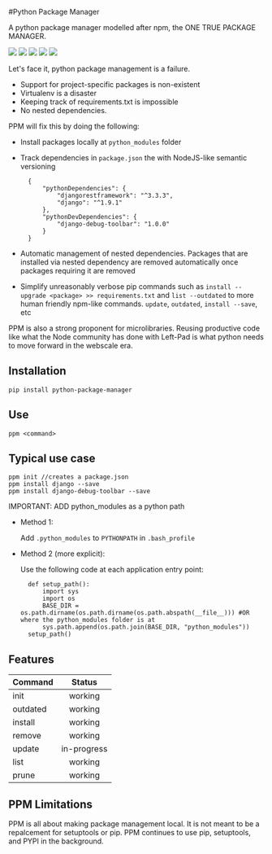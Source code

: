 #Python Package Manager

A python package manager modelled after npm, the ONE TRUE PACKAGE MANAGER.

![](https://img.shields.io/badge/type-shitpost-brightgreen.svg)
![](https://img.shields.io/badge/maintained-yes-brightgreen.svg)
![](https://img.shields.io/packagist/l/doctrine/orm.svg)
![](https://img.shields.io/badge/python-3.4%2C%203.5-blue.svg)
![](https://img.shields.io/badge/downloads-9000%2B%2Ftotal-green.svg)

Let's face it, python package management is a failure. 

- Support for project-specific packages is non-existent
- Virtualenv is a disaster
- Keeping track of requirements.txt is impossible
- No nested dependencies.

PPM will fix this by doing the following:

- Install packages locally at `python_modules` folder

- Track dependencies in `package.json` the with NodeJS-like semantic versioning

		{
			"pythonDependencies": {
				"djangorestframework": "^3.3.3",
				"django": "^1.9.1"
			},
			"pythonDevDependencies": {
				"django-debug-toolbar": "1.0.0"
			}
		}

- Automatic management of nested dependencies. Packages that are installed via nested dependency are removed automatically once packages requiring it are removed

- Simplify unreasonably verbose pip commands such as `install --upgrade <package> >> requirements.txt` and `list --outdated` to more human friendly npm-like commands. `update`, `outdated`, `install --save`, etc

PPM is also a strong proponent for microlibraries. Reusing productive code like what the Node community has done with Left-Pad is what python needs to move forward in the webscale era.

## Installation

	pip install python-package-manager

## Use

	ppm <command>

## Typical use case

	ppm init //creates a package.json
	ppm install django --save
	ppm install django-debug-toolbar --save

IMPORTANT: ADD python_modules as a python path

- Method 1:

	Add `.python_modules` to `PYTHONPATH` in `.bash_profile`

- Method 2 (more explicit):

	Use the following code at each application entry point:

		def setup_path():
			import sys
			import os
			BASE_DIR = os.path.dirname(os.path.dirname(os.path.abspath(__file__))) #OR where the python_modules folder is at
			sys.path.append(os.path.join(BASE_DIR, "python_modules"))
		setup_path()

## Features

| Command       | Status        |
| ------------- |:-------------:|
| init          | working       |
| outdated      | working       |
| install       | working       |
| remove        | working       |
| update        | in-progress   |
| list          | working       |
| prune         | working       |

## PPM Limitations

PPM is all about making package management local. It is not meant to be a repalcement for setuptools or pip. PPM continues to use pip, setuptools, and PYPI in the background.
